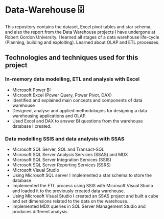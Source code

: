 # Data-Warehouse :file_cabinet:
This repository contains the dataset, Excel pivot tables and star schema, and also the report from the Data Warehouse projects I have undergone at Robert Gordon University.  I learned all stages of a data warehouse life-cycle (Planning, building and exploiting). Learned about OLAP and ETL processes.

## Technologies and techniques used for this project

### In-memory data modelling, ETL and analysis with Excel
   
* Microsoft Power BI
*	Microsoft Excel (Power Query, Power Pivot, DAX)
* Identified and explained main concepts and components of data warehouse
* Designed, analyse and applied methodologies for designing a data warehousing applications and OLAP.
* Used Excel and DAX to answer BI questions from the warehouse database I created.

### Data modelling SSIS and data analysis with SSAS
* Microsoft SQL Server, SQL and Transact-SQL
* Microsoft SQL Server Analysis Services (SSAS) and MDX
* Microsoft SQL Server Integration Services (SSIS)
* Microsoft SQL Server Reporting Services (SSRS)
* Microsoft Visual Studio
* Using Microsoft SQL server I implemented a star schema to store the database
* Implemented the ETL process using SSIS with Microsoft Visual Studio and loaded it to the previously created data warehouse.
* Using Microsoft Visual Studio I created an SSAS project and built a cube and set dimensions related to the data on the warehouse.
* Implemented MDX queries in SQL Server Management Studio and produces different analysis.
